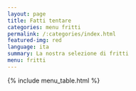 ```yaml
---
layout: page
title: Fatti tentare
categories: menu fritti
permalink: /:categories/index.html
featured-img: red
language: ita
summary: La nostra selezione di fritti
menu: fritti
---
```


{% include menu_table.html %}














